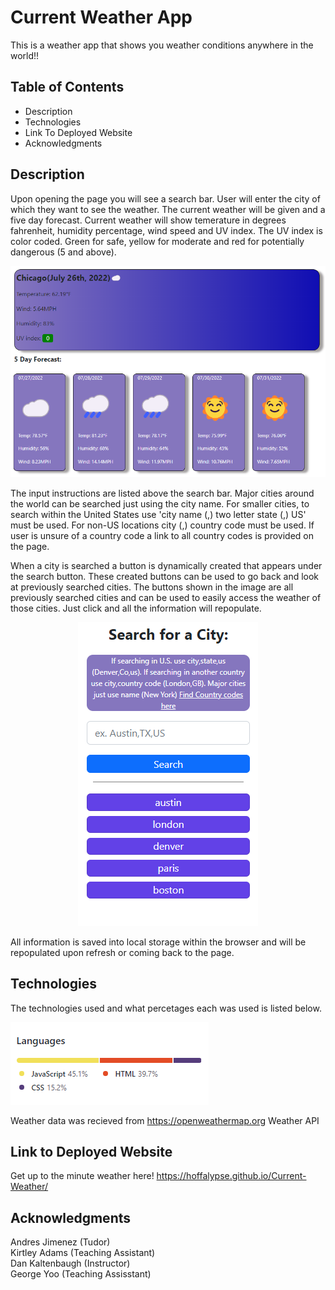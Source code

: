 # Current Weather App
This is a weather app that shows you weather conditions anywhere in the world!!


## Table of Contents
* Description
* Technologies
* Link To Deployed Website
* Acknowledgments


## Description
Upon opening the page you will see a search bar. User will enter the city of which they want to see the weather. The current weather will be given and a five day forecast. Current weather will show temerature in degrees fahrenheit, humidity percentage, wind speed and UV index. The UV index is color coded. Green for safe, yellow for moderate and red for potentially dangerous (5 and above).

<p align ="center">
<img src = "./Main/images/weather.png" alt = "created buttons">
</p>

The input instructions are listed above the search bar. Major cities around the world can be searched just using the city name. For smaller cities, to search within the United States use 'city name (,) two letter state (,) US' must be used. For non-US locations city (,) country code must be used. If user is unsure of a country code a link to all country codes is provided on the page. 

When a city is searched a button is dynamically created that appears under the search button. These created buttons can be used to go back and look at previously searched cities. The buttons shown in the image are all previously searched cities and can be used to easily access the weather of those cities. Just click and all the information will repopulate. 

<p align ="center">
<img src = "./Main/images/buttons.png" alt = "created buttons">
</p>

All information is saved into local storage within the browser and will be repopulated upon refresh or coming back to the page. 

## Technologies
The technologies used and what percetages each was used is listed below.

<img src = "./Main/images/tech.png" alt = "languages used">

Weather data was recieved from https://openweathermap.org Weather API


## Link to Deployed Website 
Get up to the minute weather here!
https://hoffalypse.github.io/Current-Weather/


## Acknowledgments
Andres Jimenez (Tudor) <br>
Kirtley Adams (Teaching Assistant) <br>
Dan Kaltenbaugh (Instructor)<br>
George Yoo (Teaching Assisstant)